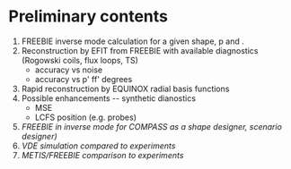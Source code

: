 # Preliminary contents

1. FREEBIE inverse mode calculation for a given shape, p and <j>.
2. Reconstruction by EFIT from FREEBIE with available diagnostics (Rogowski coils, flux loops, TS)
   * accuracy vs noise 
   * accuracy vs p' ff' degrees
3. Rapid reconstruction by EQUINOX radial basis functions
4. Possible enhancements -- synthetic dianostics
   * MSE
   * LCFS position (e.g. probes)
4. _FREEBIE in inverse mode for COMPASS as a shape designer, scenario designer)_
5. _VDE simulation compared to experiments_
6. _METIS/FREEBIE comparison to experiments_
